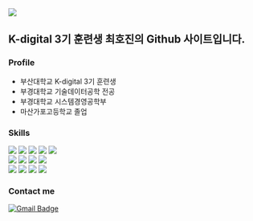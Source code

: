 <div>
	<img src = "https://img1.daumcdn.net/thumb/R1280x0/?scode=mtistory2&fname=https%3A%2F%2Fblog.kakaocdn.net%2Fdn%2Fd1F4Vt%2FbtsnFfnAR65%2Fdf05ZJc8wmjaEa8CeCjkkk%2Fimg.png" />
</div>

## K-digital 3기 훈련생 최호진의 Github 사이트입니다.

### Profile
+ 부산대학교 K-digital 3기 훈련생
+ 부경대학교 기술데이터공학 전공
+ 부경대학교 시스템경영공학부
+ 마산가포고등학교 졸업

### Skills
<div>
	<img src="https://img.shields.io/badge/Java-007396?style=flat&logo=Java&logoColor=white" />
	<img src="https://img.shields.io/badge/Eclipse IDE-2C2255?style=flat&logo=Eclipse IDE&logoColor=white" />
	<img src="https://img.shields.io/badge/JavaScript-F7DF1E?style=flat&logo=JavaScript&logoColor=white" />
	<img src="https://img.shields.io/badge/MySQL-4479A1?style=flat&logo=MySQL&logoColor=white" />
	<img src="https://img.shields.io/badge/SpringBoot-6DB33F?style=flat&logo=SpringBoot&logoColor=white" />

 
</div>
<div>
	<img src="https://img.shields.io/badge/HTML5-E34F26?style=flat&logo=HTML5&logoColor=white" />
	<img src="https://img.shields.io/badge/CSS3-1572B6?style=flat&logo=CSS3&logoColor=white" />	
	<img src="https://img.shields.io/badge/React-61DAFB?style=flat&logo=React&logoColor=white" />
	<img src="https://img.shields.io/badge/Visual Studio-007ACC?style=flat&logo=Visual Studio Code&logoColor=white" />
</div>
<div>
	<img src="https://img.shields.io/badge/Python-3776AB?style=flat&logo=Python&logoColor=white" />
	<img src="https://img.shields.io/badge/Jupyter-F37626?style=flat&logo=Jupyter&logoColor=white" />
	<img src="https://img.shields.io/badge/RStudio-75AADB?style=flat&logo=RStudio&logoColor=white" />	
	<img src="https://img.shields.io/badge/KNIME-F7DF1E?style=flat&logo=KNIME&logoColor=white" />
</div>



### Contact me


  [![Gmail Badge](https://img.shields.io/badge/Gmail-ea4335?style=flat-square&logo=Gmail&logoColor=white&link=mailto:gansaw12@gmail.com)](mailto:gansaw12@gmail.com)

